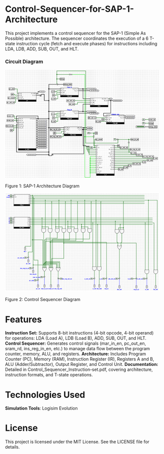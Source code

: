 # Control-Sequencer-for-SAP-1-Architecture
This project implements a control sequencer for the SAP-1 (Simple As Possible) architecture. The sequencer coordinates the execution of a 6 T-state instruction cycle (fetch and execute phases) for instructions including LDA, LDB, ADD, SUB, OUT, and HLT. 

### Circuit Diagram
![Circuit Diagram](SAP.png)

Figure 1: SAP-1 Architecture Diagram

![Circuit Diagram](CS.png)

Figure 2: Control Sequencer Diagram

# Features
**Instruction Set:** Supports 8-bit instructions (4-bit opcode, 4-bit operand) for operations: LDA (Load A), LDB (Load B), ADD, SUB, OUT, and HLT.
**Control Sequencer:** Generates control signals (mar_in_en, pc_out_en, sram_rd, ins_reg_in_en, etc.) to manage data flow between the program counter, memory, ALU, and registers.
**Architecture:** Includes Program Counter (PC), Memory (RAM), Instruction Register (IR), Registers A and B, ALU (Adder/Subtractor), Output Register, and Control Unit.
**Documentation:** Detailed in Control_Sequencer_Instruction-set.pdf, covering architecture, instruction formats, and T-state operations.

# Technologies Used
**Simulation Tools**: Logisim Evolution

# License
This project is licensed under the MIT License. See the LICENSE file for details.

